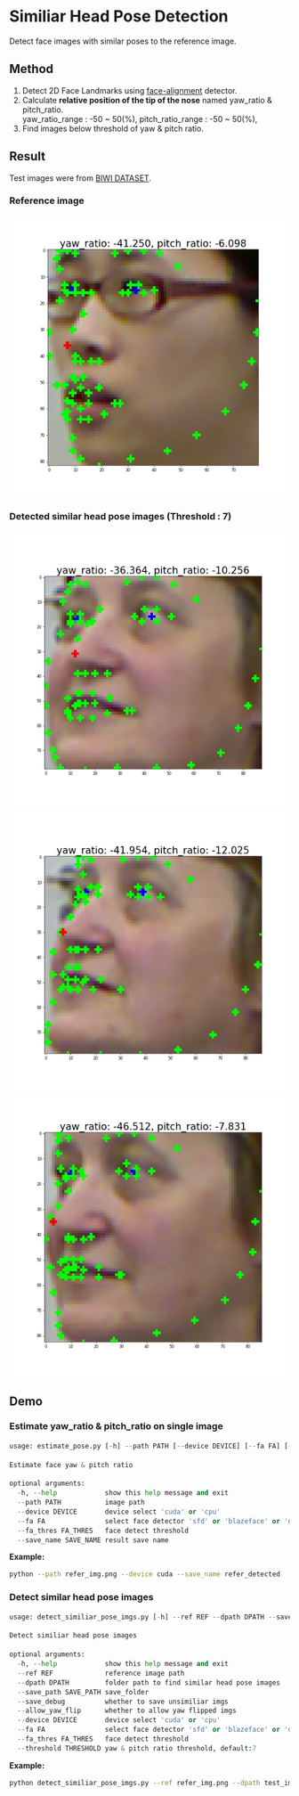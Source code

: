 # Similiar Head Pose Detection

Detect face images with similar poses to the reference image.

## Method
1. Detect 2D Face Landmarks using [face-alignment](https://github.com/1adrianb/face-alignment) detector.
2. Calculate **relative position of the tip of the nose** named yaw_ratio & pitch_ratio.<br>
yaw_ratio_range : -50 ~ 50(%), pitch_ratio_range : -50 ~ 50(%), 
3. Find images below threshold of yaw & pitch ratio.

## Result
Test images were from [BIWI DATASET](https://paperswithcode.com/dataset/biwi).
### Reference image
![ref](./readme_imgs/reference_img.jpg)

### Detected similar head pose images (Threshold : 7)
![f1](./readme_imgs/detected01.jpg)
![f2](./readme_imgs/detected02.jpg)
![f3](./readme_imgs/detected03.jpg)

## Demo
### Estimate yaw_ratio & pitch_ratio on single image
```python
usage: estimate_pose.py [-h] --path PATH [--device DEVICE] [--fa FA] [--fa_thres FA_THRES] [--save_name SAVE_NAME]

Estimate face yaw & pitch ratio

optional arguments:
  -h, --help            show this help message and exit
  --path PATH           image path
  --device DEVICE       device select 'cuda' or 'cpu'
  --fa FA               select face detector 'sfd' or 'blazeface' or 'dlib'
  --fa_thres FA_THRES   face detect threshold
  --save_name SAVE_NAME result save name
```
**Example:**
```bash
python --path refer_img.png --device cuda --save_name refer_detected
```

### Detect similar head pose images
```python
usage: detect_similiar_pose_imgs.py [-h] --ref REF --dpath DPATH --save_path SAVE_PATH [--save_debug] [--allow_yaw_flip] [--device DEVICE] [--fa FA] [--fa_thres FA_THRES] [--threshold THRESHOLD]

Detect similiar head pose images

optional arguments:
  -h, --help            show this help message and exit
  --ref REF             reference image path
  --dpath DPATH         folder path to find similar head pose images
  --save_path SAVE_PATH save_folder
  --save_debug          whether to save unsimiliar imgs
  --allow_yaw_flip      whether to allow yaw flipped imgs
  --device DEVICE       device select 'cuda' or 'cpu'
  --fa FA               select face detector 'sfd' or 'blazeface' or 'dlib'
  --fa_thres FA_THRES   face detect threshold
  --threshold THRESHOLD yaw & pitch ratio threshold, default:7
```
**Example:**
```bash
python detect_similiar_pose_imgs.py --ref refer_img.png --dpath test_imgs --save_path detected --save_debug --device cuda --threshold 7
```
